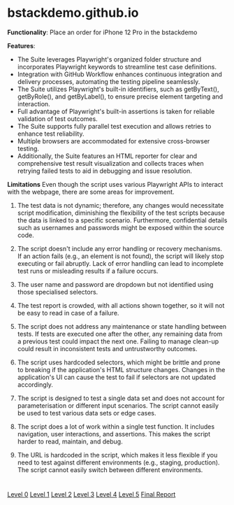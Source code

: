 # bstackdemo.github.io

**Functionality**: Place an order for iPhone 12 Pro in the bstackdemo

**Features**:
- The Suite leverages Playwright's organized folder structure and incorporates Playwright keywords to streamline test case definitions.
- Integration with GitHub Workflow enhances continuous integration and delivery processes, automating the testing pipeline seamlessly.
- The Suite utilizes Playwright's built-in identifiers, such as getByText(), getByRole(), and getByLabel(), to ensure precise element targeting and interaction.
- Full advantage of Playwright's built-in assertions is taken for reliable validation of test outcomes.
- The Suite supports fully parallel test execution and allows retries to enhance test reliability.
- Multiple browsers are accommodated for extensive cross-browser testing.
- Additionally, the Suite features an HTML reporter for clear and comprehensive test result visualization and collects traces when retrying failed tests to aid in debugging and issue resolution.

**Limitations**
Even though the script uses various Playwright APIs to interact with the webpage, there are some areas for improvement.
1. The test data is not dynamic; therefore, any changes would necessitate script modification, diminishing the flexibility of the test scripts because the data is linked to a specific scenario. Furthermore, confidential details such as usernames and passwords might be exposed within the source code.

2. The script doesn't include any error handling or recovery mechanisms. If an action fails (e.g., an element is not found), the script will likely stop executing or fail abruptly. Lack of error handling can lead to incomplete test runs or misleading results if a failure occurs.

3. The user name and password are dropdown but not identified using those specialised selectors.

4. The test report is crowded, with all actions shown together, so it will not be easy to read in case of a failure.

5. The script does not address any maintenance or state handling between tests. If tests are executed one after the other, any remaining data from a previous test could impact the next one. Failing to manage clean-up could result in inconsistent tests and untrustworthy outcomes.

6. The script uses hardcoded selectors, which might be brittle and prone to breaking if the application's HTML structure changes. Changes in the application's UI can cause the test to fail if selectors are not updated accordingly.

7. The script is designed to test a single data set and does not account for parameterisation or different input scenarios. The script cannot easily be used to test various data sets or edge cases.

8. The script does a lot of work within a single test function. It includes navigation, user interactions, and assertions. This makes the script harder to read, maintain, and debug.

9. The URL is hardcoded in the script, which makes it less flexible if you need to test against different environments (e.g., staging, production). The script cannot easily switch between different environments.
   
#
[Level 0](https://github.com/Cerosh/bstackdemo.github.io/tree/level.0)  [Level 1](https://github.com/Cerosh/bstackdemo.github.io/tree/level.1)  [Level 2](https://github.com/Cerosh/bstackdemo.github.io/tree/level.2)  [Level 3](https://github.com/Cerosh/bstackdemo.github.io/tree/level.3)  [Level 4](https://github.com/Cerosh/bstackdemo.github.io/tree/level.4)  [Level 5](https://github.com/Cerosh/bstackdemo.github.io/tree/level.5)  [Final Report](https://Cerosh.github.io/bstackdemo.github.io)
